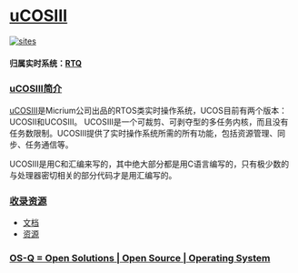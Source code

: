 ﻿# [uCOSIII](https://github.com/OS-Q/uCOSIII) 

[![sites](http://182.61.61.133/link/resources/OSQ.png)](http://www.OS-Q.com)

#### 归属实时系统：[RTQ](https://github.com/OS-Q/RTQ)

### [uCOSIII简介](https://github.com/OS-Q/uCOSIII/wiki)

[uCOSIII](https://github.com/OS-Q/uCOSIII)是Micrium公司出品的RTOS类实时操作系统，UCOS目前有两个版本：UCOSII和UCOSIII。 UCOSIII是一个可裁剪、可剥夺型的多任务内核，而且没有任务数限制。UCOSIII提供了实时操作系统所需的所有功能，包括资源管理、同步、任务通信等。

UCOSIII是用C和汇编来写的，其中绝大部分都是用C语言编写的，只有极少数的与处理器密切相关的部分代码才是用汇编写的。

### [收录资源](https://github.com/OS-Q) 

* [文档](docs/)
* [资源](src/)

### [OS-Q = Open Solutions | Open Source |  Operating System ](http://www.OS-Q.com)